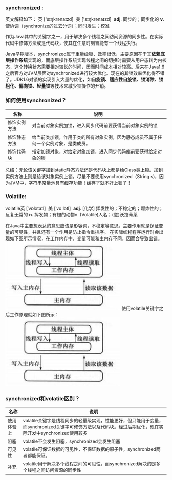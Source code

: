 ### **synchronized :**
英文解释如下：
英 ['sɪŋkrənaɪzd]  美 ['sɪŋkrənaɪzd] 
**adj**. 同步的；同步化的
**v**. 使协调（synchronize的过去分词）；同时发生；校准

作为Java其中的关键字之一，用于解决多个线程之间访问资源的同步性。在实际代码中修饰方法或是代码块，使其在任意时刻智能有一个线程执行。

Java早期版本，synchronized属于重量级锁、效率很低，主要原因在于其**依赖底层操作系统**实现的，而底层操作系统实现线程之间的切换时需要从用户态转为内核态，这个转换状态需要相对较长的时间，因而时间成本相对较高。后来在Java1.6之后官方对JVM层面对synchronized进行较大优化。现在的其锁效率优化得不错了。JDK1.6对锁的实现引入大量的优化，如**自旋锁、适应性自旋锁、锁消除、锁粗化、偏向锁、轻量锁**等技术来减少锁操作的开销。

### 如何使用synchronized？

| 名称 |说明  |
| --- | --- |
|修饰实例方法  |  对当前对象实例加锁，进入同步代码前要获得当前对象实例的锁|
|修饰静态方法  |给当前类加锁，作用于类的所有对象实例，因为静态成员不属于任何一个实例对象，是类成员。  |
|修饰代码块  |指定加锁对象，对给定对象加锁，进入同步代码库前要获得给定对象的锁  |

总结：无论该关键字加到static静态方法还是代码块上都是给Class类上锁。加到实例方法上则是给该对象实例上锁。尽量不要使用synchronized（String s)，因为JVM中，字符串常量池具有缓存功能！缓存了就不好上锁了！

### **Volatile:**

volatile英 [ˈvɒlətaɪl]  美 [ˈvɑːlətl] 
**adj**. [化学] 挥发性的；不稳定的；爆炸性的；反复无常的
**n**. 挥发物；有翅的动物n. (Volatile)人名；(意)沃拉蒂莱

在Java中主要想表达的意思应该是形容词，不稳定等意思。主要作用就是保证变量的可见性，并且还有一个作用是防止指令重排序。
在实际线程程序运行时会出现如下图所示情况，在工作内存中，变量可能和主内存不同，因而会导致出错。
![image](https://github.com/awqcs/Study-for-Offer/blob/master/Jarmyer/image/volatile-1.JPG)
使用volatile关键字之后工作原理就如下图所示：
![image](https://github.com/awqcs/Study-for-Offer/blob/master/Jarmyer/image/volatile-1.JPG)


### **synchronized和volatile区别？**


| 名称 |说明  |
| --- | --- |
| 使用体验上 |volatile关键字是线程同步的轻量级实现，性能更好，但只能用于变量，而synchronized关键字可修饰方法以及代码块。经过后期优化，现在实际开发中synchronized使用较多  |
| 阻塞 |volatile不会发生阻塞，synchronized会发生阻塞  |
| 可见性 | volatile可保证数据的可见性，不保证数据的原子性，synchronized两者都能保证。 |
|补充  |volatile用于解决多个线程之间的可见性，而synchronized解决的是多个线程之间访问资源的同步性 |